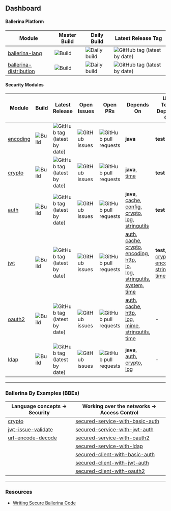 ## Dashboard

#### Ballerina Platform

| Module | Master Build | Daily Build | Latest Release Tag |
|---|---|---|---|
| [ballerina-lang](https://github.com/ballerina-platform/ballerina-lang) | ![Build](https://github.com/ballerina-platform/ballerina-lang/workflows/CI%20Build/badge.svg) | ![Daily build](https://github.com/ballerina-platform/ballerina-lang/workflows/Ballerina%20daily%20build/badge.svg) | ![GitHub tag (latest by date)](https://img.shields.io/github/v/tag/ballerina-platform/ballerina-lang) |
| [ballerina-distribution](https://github.com/ballerina-platform/ballerina-distribution) | ![Build](https://github.com/ballerina-platform/ballerina-distribution/workflows/Ballerina%20Distribution%20Build/badge.svg) | ![Daily build](https://github.com/ballerina-platform/ballerina-distribution/workflows/Daily%20build/badge.svg) | ![GitHub tag (latest by date)](https://img.shields.io/github/v/tag/ballerina-platform/ballerina-distribution) |

#### Security Modules

| Module | Build | Latest Release | Open Issues | Open PRs | Depends On | Unit Tests Depends On |
|---|---|---|---|---|---|---|
| [encoding](https://github.com/ballerina-platform/module-ballerina-encoding) | ![Build](https://github.com/ballerina-platform/module-ballerina-encoding/workflows/Build/badge.svg) | ![GitHub tag (latest by date)](https://img.shields.io/github/v/tag/ballerina-platform/module-ballerina-encoding?label=) | ![GitHub issues](https://img.shields.io/github/issues/ballerina-platform/module-ballerina-encoding?label=) | ![GitHub pull requests](https://img.shields.io/github/issues-pr/ballerina-platform/module-ballerina-encoding?label=) | **java** | **test** |
| [crypto](https://github.com/ballerina-platform/module-ballerina-crypto) | ![Build](https://github.com/ballerina-platform/module-ballerina-crypto/workflows/Build/badge.svg) | ![GitHub tag (latest by date)](https://img.shields.io/github/v/tag/ballerina-platform/module-ballerina-crypto?label=) | ![GitHub issues](https://img.shields.io/github/issues/ballerina-platform/module-ballerina-crypto?label=) | ![GitHub pull requests](https://img.shields.io/github/issues-pr/ballerina-platform/module-ballerina-crypto?label=) | **java**, <br/> [time](https://github.com/ballerina-platform/module-ballerina-time) | **test** |
| [auth](https://github.com/ballerina-platform/module-ballerina-auth) | ![Build](https://github.com/ballerina-platform/module-ballerina-auth/workflows/Build/badge.svg) | ![GitHub tag (latest by date)](https://img.shields.io/github/v/tag/ballerina-platform/module-ballerina-auth?label=) | ![GitHub issues](https://img.shields.io/github/issues/ballerina-platform/module-ballerina-auth?label=) | ![GitHub pull requests](https://img.shields.io/github/issues-pr/ballerina-platform/module-ballerina-auth?label=) | **java**, <br/> [cache](https://github.com/ballerina-platform/module-ballerina-cache), <br/> [config](https://github.com/ballerina-platform/module-ballerina-config), <br/> [crypto](https://github.com/ballerina-platform/module-ballerina-crypto), <br/> [log](https://github.com/ballerina-platform/module-ballerina-log), <br/> [stringutils](https://github.com/ballerina-platform/module-ballerina-stringutils) | **test** |
| [jwt](https://github.com/ballerina-platform/module-ballerina-jwt) | ![Build](https://github.com/ballerina-platform/module-ballerina-jwt/workflows/Build/badge.svg) | ![GitHub tag (latest by date)](https://img.shields.io/github/v/tag/ballerina-platform/module-ballerina-jwt?label=) | ![GitHub issues](https://img.shields.io/github/issues/ballerina-platform/module-ballerina-jwt?label=) | ![GitHub pull requests](https://img.shields.io/github/issues-pr/ballerina-platform/module-ballerina-jwt?label=) | [auth](https://github.com/ballerina-platform/module-ballerina-auth), <br/> [cache](https://github.com/ballerina-platform/module-ballerina-cache), <br/> [crypto](https://github.com/ballerina-platform/module-ballerina-crypto), <br/> [encoding](https://github.com/ballerina-platform/module-ballerina-encoding), <br/> [http](https://github.com/ballerina-platform/module-ballerina-http), <br/> [io](https://github.com/ballerina-platform/module-ballerina-io), <br/> [log](https://github.com/ballerina-platform/module-ballerina-log), <br/> [stringutils](https://github.com/ballerina-platform/module-ballerina-stringutils), <br/> [system](https://github.com/ballerina-platform/module-ballerina-system), <br/> [time](https://github.com/ballerina-platform/module-ballerina-time) | **test**, <br/> [crypto](https://github.com/ballerina-platform/module-ballerina-crypto), <br/> [encoding](https://github.com/ballerina-platform/module-ballerina-encoding), <br/> [stringutils](https://github.com/ballerina-platform/module-ballerina-stringutils), <br/> [time](https://github.com/ballerina-platform/module-ballerina-time) |
| [oauth2](https://github.com/ballerina-platform/module-ballerina-oauth2) | ![Build](https://github.com/ballerina-platform/module-ballerina-oauth2/workflows/Build/badge.svg) | ![GitHub tag (latest by date)](https://img.shields.io/github/v/tag/ballerina-platform/module-ballerina-oauth2?label=) | ![GitHub issues](https://img.shields.io/github/issues/ballerina-platform/module-ballerina-oauth2?label=) | ![GitHub pull requests](https://img.shields.io/github/issues-pr/ballerina-platform/module-ballerina-oauth2?label=) | [auth](https://github.com/ballerina-platform/module-ballerina-auth), <br/> [cache](https://github.com/ballerina-platform/module-ballerina-cache), <br/> [http](https://github.com/ballerina-platform/module-ballerina-http), <br/> [log](https://github.com/ballerina-platform/module-ballerina-log), <br/> [mime](https://github.com/ballerina-platform/module-ballerina-mime), <br/> [stringutils](https://github.com/ballerina-platform/module-ballerina-stringutils), <br/> [time](https://github.com/ballerina-platform/module-ballerina-time) | - |
| [ldap](https://github.com/ballerina-platform/module-ballerina-ldap) | ![Build](https://github.com/ballerina-platform/module-ballerina-ldap/workflows/Build/badge.svg) | ![GitHub tag (latest by date)](https://img.shields.io/github/v/tag/ballerina-platform/module-ballerina-ldap?label=) | ![GitHub issues](https://img.shields.io/github/issues/ballerina-platform/module-ballerina-ldap?label=) | ![GitHub pull requests](https://img.shields.io/github/issues-pr/ballerina-platform/module-ballerina-ldap?label=) | **java**, <br/> [auth](https://github.com/ballerina-platform/module-ballerina-auth), <br/> [crypto](https://github.com/ballerina-platform/module-ballerina-crypto), <br/> [log](https://github.com/ballerina-platform/module-ballerina-log) | - |

---

### Ballerina By Examples (BBEs)

| Language concepts -> Security | Working over the networks -> Access Control |
|---|---|
| [crypto](https://ballerina.io/swan-lake/learn/by-example/crypto.html) | [secured-service-with-basic-auth](https://ballerina.io/swan-lake/learn/by-example/secured-service-with-basic-auth.html) |
| [jwt-issue-validate](https://ballerina.io/swan-lake/learn/by-example/jwt-issue-validate.html) | [secured-service-with-jwt-auth](https://ballerina.io/swan-lake/learn/by-example/secured-service-with-jwt-auth.html) |
| [url-encode-decode](https://ballerina.io/swan-lake/learn/by-example/url-encode-decode.html) | [secured-service-with-oauth2](https://ballerina.io/swan-lake/learn/by-example/secured-service-with-oauth2.html) |
| | [secured-service-with-ldap](https://ballerina.io/swan-lake/learn/by-example/secured-service-with-ldap.html) |
| | [secured-client-with-basic-auth](https://ballerina.io/swan-lake/learn/by-example/secured-client-with-basic-auth.html) |
| | [secured-client-with-jwt-auth](https://ballerina.io/swan-lake/learn/by-example/secured-client-with-jwt-auth.html) |
| | [secured-client-with-oauth2](https://ballerina.io/swan-lake/learn/by-example/secured-client-with-oauth2.html) |

---

### Resources

- [Writing Secure Ballerina Code](https://ballerina.io/learn/writing-secure-ballerina-code/)

